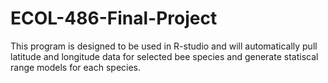 # ECOL-486-Final-Project
This program is designed to be used in R-studio and will automatically pull latitude and longitude data for selected bee species and generate statiscal range models for each species. 
